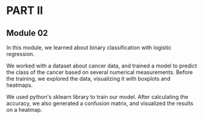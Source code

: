 # PART II

## Module 02

In this module, we learned about binary classification with logistic regression.

We worked with a dataset about cancer data, and trained a model to predict the class of the cancer based on several numerical measurements.
Before the training, we explored the data, visualizing it with boxplots and heatmaps.

We used python's sklearn library to train our model.
After calculating the accuracy, we also generated a confusion matrix, and visualized the results on a heatmap.

